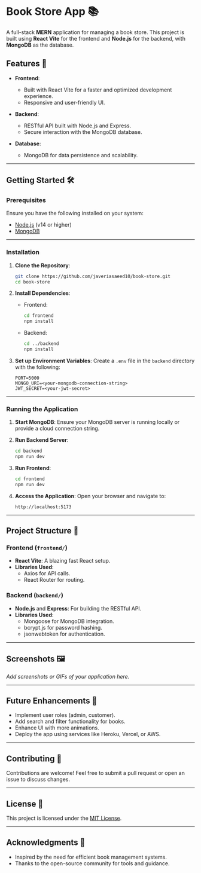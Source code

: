 # Book Store App 📚

A full-stack **MERN** application for managing a book store. This project is built using **React Vite** for the frontend and **Node.js** for the backend, with **MongoDB** as the database.

## Features 🚀

- **Frontend**:
  - Built with React Vite for a faster and optimized development experience.
  - Responsive and user-friendly UI.
  
- **Backend**:
  - RESTful API built with Node.js and Express.
  - Secure interaction with the MongoDB database.

- **Database**:
  - MongoDB for data persistence and scalability.

---

## Getting Started 🛠️

### Prerequisites
Ensure you have the following installed on your system:
- [Node.js](https://nodejs.org/) (v14 or higher)
- [MongoDB](https://www.mongodb.com/try/download/community)

---

### Installation

1. **Clone the Repository**:
   ```bash
   git clone https://github.com/javeriasaeed10/book-store.git
   cd book-store
   ```

2. **Install Dependencies**:

   - Frontend:
     ```bash
     cd frontend
     npm install
     ```

   - Backend:
     ```bash
     cd ../backend
     npm install
     ```

3. **Set up Environment Variables**:
   Create a `.env` file in the `backend` directory with the following:
   ```env
   PORT=5000
   MONGO_URI=<your-mongodb-connection-string>
   JWT_SECRET=<your-jwt-secret>
   ```

---

### Running the Application

1. **Start MongoDB**:
   Ensure your MongoDB server is running locally or provide a cloud connection string.

2. **Run Backend Server**:
   ```bash
   cd backend
   npm run dev
   ```

3. **Run Frontend**:
   ```bash
   cd frontend
   npm run dev
   ```

4. **Access the Application**:
   Open your browser and navigate to:
   ```
   http://localhost:5173
   ```

---

## Project Structure 📂

### Frontend (`frontend/`)
- **React Vite**: A blazing fast React setup.
- **Libraries Used**:
  - Axios for API calls.
  - React Router for routing.

### Backend (`backend/`)
- **Node.js** and **Express**: For building the RESTful API.
- **Libraries Used**:
  - Mongoose for MongoDB integration.
  - bcrypt.js for password hashing.
  - jsonwebtoken for authentication.

---

## Screenshots 🖼️

*Add screenshots or GIFs of your application here.*

---

## Future Enhancements 🌟

- Implement user roles (admin, customer).
- Add search and filter functionality for books.
- Enhance UI with more animations.
- Deploy the app using services like Heroku, Vercel, or AWS.

---

## Contributing 🤝

Contributions are welcome! Feel free to submit a pull request or open an issue to discuss changes.

---

## License 📜

This project is licensed under the [MIT License](https://opensource.org/licenses/MIT).

---

## Acknowledgments 🙏

- Inspired by the need for efficient book management systems.
- Thanks to the open-source community for tools and guidance.
